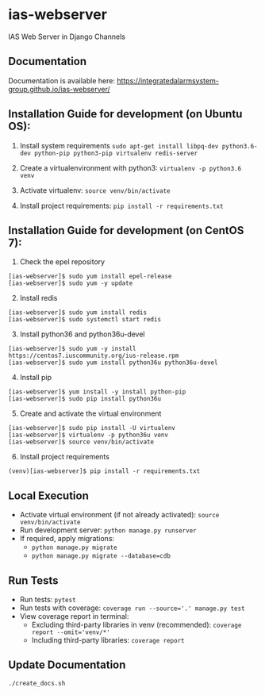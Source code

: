 # ias-webserver
IAS Web Server in Django Channels

## Documentation
Documentation is available here:
https://integratedalarmsystem-group.github.io/ias-webserver/

## Installation Guide for development (on Ubuntu OS):

  1. Install system requirements `sudo apt-get install libpq-dev python3.6-dev python-pip python3-pip virtualenv redis-server`

  2. Create a virtualenvironment with python3: `virtualenv -p python3.6 venv`

  3. Activate virtualenv: `source venv/bin/activate`

  4. Install project requirements: `pip install -r requirements.txt`

## Installation Guide for development (on CentOS 7):

  1. Check the epel repository
  ```
  [ias-webserver]$ sudo yum install epel-release
  [ias-webserver]$ sudo yum -y update
  ```

  2. Install redis
  ```
  [ias-webserver]$ sudo yum install redis
  [ias-webserver]$ sudo systemctl start redis
  ```

  3. Install python36 and python36u-devel
  ```
  [ias-webserver]$ sudo yum -y install https://centos7.iuscommunity.org/ius-release.rpm
  [ias-webserver]$ sudo yum install python36u python36u-devel
  ```

  4. Install pip
  ```
  [ias-webserver]$ yum install -y install python-pip
  [ias-webserver]$ sudo pip install python36u
  ```

  5. Create and activate the virtual environment
  ```
  [ias-webserver]$ sudo pip install -U virtualenv
  [ias-webserver]$ virtualenv -p python36u venv
  [ias-webserver]$ source venv/bin/activate
  ```

  6. Install project requirements
  ```
  (venv)[ias-webserver]$ pip install -r requirements.txt
  ```

## Local Execution
  * Activate virtual environment (if not already activated): `source venv/bin/activate`
  * Run development server: `python manage.py runserver`
  * If required, apply migrations:
    - `python manage.py migrate`
    - `python manage.py migrate --database=cdb`

## Run Tests
  * Run tests: `pytest`
  * Run tests with coverage: `coverage run --source='.' manage.py test`
  * View coverage report in terminal:
    * Excluding third-party libraries in venv (recommended): `coverage report --omit='venv/*'`
    * Including third-party libraries: `coverage report`

## Update Documentation
  `./create_docs.sh`
